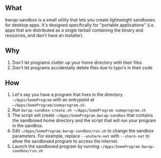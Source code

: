 ## What
bwrap-sandbox is a small utility that lets you create lightweight sandboxes
for desktop apps.
It's designed specifically for "portable applications"
(i.e. apps that are distributed as a single tarball
containing the binary and resources, and don't have an installer).

## Why
1. Don't let programs clutter up your home directory with their files
1. Don't let programs accidentally delete files due to typo's in their code

## How
1. Let's say you have a program that lives in the directory `~/Apps/SomeProgram`
with an entrypoint at `~/Apps/SomeProgram/someprogram.sh`.
1. Run `bwrap-sandbox-create.sh ~/Apps/SomeProgram someprogram.sh`
1. The script will create `~/Apps/SomeProgram.bwrap-sandbox`
that contains the sandboxed home directory and the script that will run
your program in the sandbox.
1. Edit `~/Apps/SomeProgram.bwrap-sandbox/run.sh` to change the sandbox
parameters. For example, replace `--unshare-net` with `--share-net` to
allow the sandboxed program to access the internet.
1. Launch the sandboxed program by running
`~/Apps/SomeProgram.bwrap-sandbox/run.sh`
